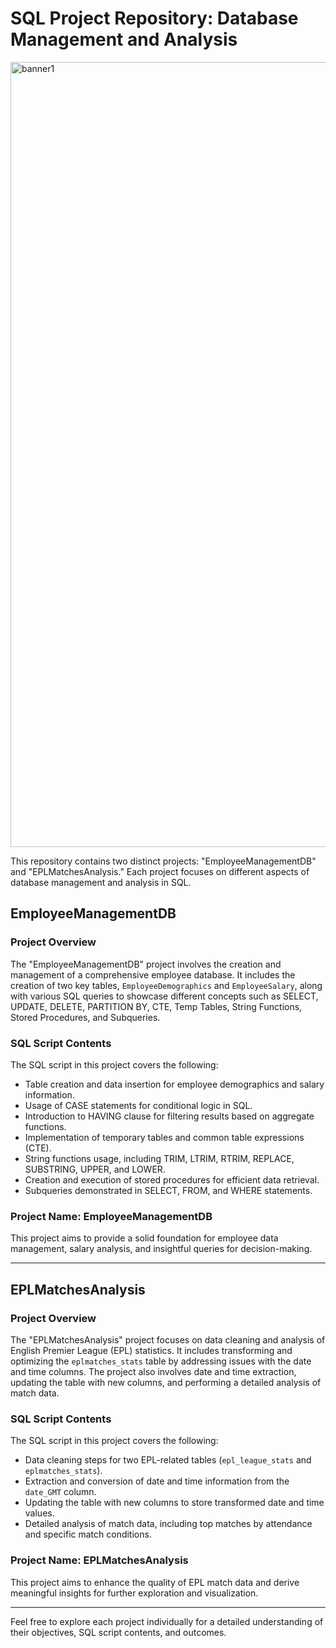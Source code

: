 # SQL Project Repository: Database Management and Analysis 

<img width="1256" alt="banner1" src="https://github.com/massivedesigns/images-in-readme/assets/42479736/ca981244-6b59-4f81-bf5c-88ad93323883">

This repository contains two distinct projects: "EmployeeManagementDB" and "EPLMatchesAnalysis." Each project focuses on different aspects of database management and analysis in SQL.

## EmployeeManagementDB

### Project Overview

The "EmployeeManagementDB" project involves the creation and management of a comprehensive employee database. It includes the creation of two key tables, `EmployeeDemographics` and `EmployeeSalary`, along with various SQL queries to showcase different concepts such as SELECT, UPDATE, DELETE, PARTITION BY, CTE, Temp Tables, String Functions, Stored Procedures, and Subqueries.

### SQL Script Contents

The SQL script in this project covers the following:

- Table creation and data insertion for employee demographics and salary information.
- Usage of CASE statements for conditional logic in SQL.
- Introduction to HAVING clause for filtering results based on aggregate functions.
- Implementation of temporary tables and common table expressions (CTE).
- String functions usage, including TRIM, LTRIM, RTRIM, REPLACE, SUBSTRING, UPPER, and LOWER.
- Creation and execution of stored procedures for efficient data retrieval.
- Subqueries demonstrated in SELECT, FROM, and WHERE statements.

### Project Name: EmployeeManagementDB

This project aims to provide a solid foundation for employee data management, salary analysis, and insightful queries for decision-making.

---

## EPLMatchesAnalysis

### Project Overview

The "EPLMatchesAnalysis" project focuses on data cleaning and analysis of English Premier League (EPL) statistics. It includes transforming and optimizing the `eplmatches_stats` table by addressing issues with the date and time columns. The project also involves date and time extraction, updating the table with new columns, and performing a detailed analysis of match data.

### SQL Script Contents

The SQL script in this project covers the following:

- Data cleaning steps for two EPL-related tables (`epl_league_stats` and `eplmatches_stats`).
- Extraction and conversion of date and time information from the `date_GMT` column.
- Updating the table with new columns to store transformed date and time values.
- Detailed analysis of match data, including top matches by attendance and specific match conditions.

### Project Name: EPLMatchesAnalysis

This project aims to enhance the quality of EPL match data and derive meaningful insights for further exploration and visualization.

---

Feel free to explore each project individually for a detailed understanding of their objectives, SQL script contents, and outcomes.
